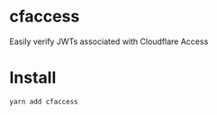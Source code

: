 # cfaccess
Easily verify JWTs associated with Cloudflare Access

# Install
```
yarn add cfaccess
```
